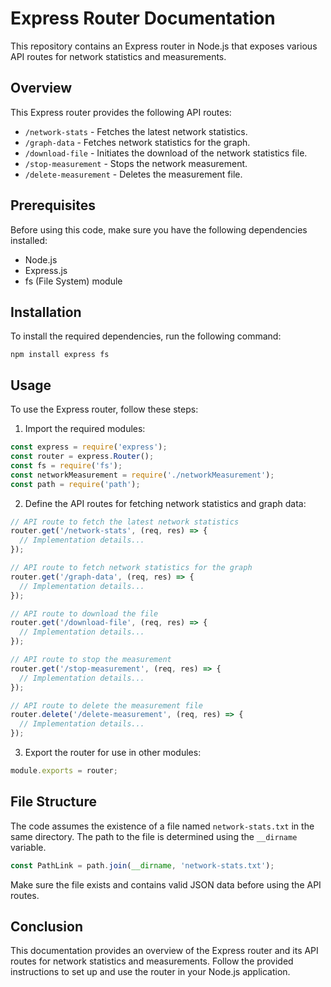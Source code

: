 # Express Router Documentation

This repository contains an Express router in Node.js that exposes various API routes for network statistics and measurements.

## Overview

This Express router provides the following API routes:

- `/network-stats` - Fetches the latest network statistics.
- `/graph-data` - Fetches network statistics for the graph.
- `/download-file` - Initiates the download of the network statistics file.
- `/stop-measurement` - Stops the network measurement.
- `/delete-measurement` - Deletes the measurement file.

## Prerequisites

Before using this code, make sure you have the following dependencies installed:

- Node.js
- Express.js
- fs (File System) module

## Installation

To install the required dependencies, run the following command:

```
npm install express fs
```

## Usage

To use the Express router, follow these steps:

1. Import the required modules:

```javascript
const express = require('express');
const router = express.Router();
const fs = require('fs');
const networkMeasurement = require('./networkMeasurement');
const path = require('path');
```

2. Define the API routes for fetching network statistics and graph data:

```javascript
// API route to fetch the latest network statistics
router.get('/network-stats', (req, res) => {
  // Implementation details...
});

// API route to fetch network statistics for the graph
router.get('/graph-data', (req, res) => {
  // Implementation details...
});

// API route to download the file
router.get('/download-file', (req, res) => {
  // Implementation details...
});

// API route to stop the measurement
router.get('/stop-measurement', (req, res) => {
  // Implementation details...
});

// API route to delete the measurement file
router.delete('/delete-measurement', (req, res) => {
  // Implementation details...
});
```

3. Export the router for use in other modules:

```javascript
module.exports = router;
```

## File Structure

The code assumes the existence of a file named `network-stats.txt` in the same directory. The path to the file is determined using the `__dirname` variable.

```javascript
const PathLink = path.join(__dirname, 'network-stats.txt');
```

Make sure the file exists and contains valid JSON data before using the API routes.

## Conclusion

This documentation provides an overview of the Express router and its API routes for network statistics and measurements. Follow the provided instructions to set up and use the router in your Node.js application.
